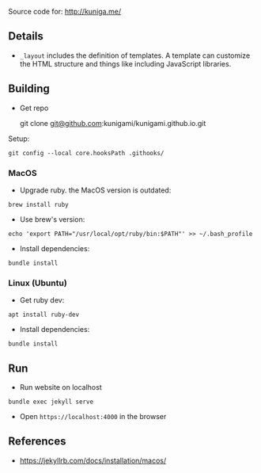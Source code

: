 Source code for: http://kuniga.me/


## Details

* `_layout` includes the definition of templates. A template can customize the HTML structure and things like including JavaScript libraries.

## Building

* Get repo

    git clone git@github.com:kunigami/kunigami.github.io.git

Setup:

    git config --local core.hooksPath .githooks/

### MacOS

* Upgrade ruby. the MacOS version is outdated:

`brew install ruby`

* Use brew's version:

`echo 'export PATH="/usr/local/opt/ruby/bin:$PATH"' >> ~/.bash_profile`

* Install dependencies:

`bundle install`

### Linux (Ubuntu)

* Get ruby dev:

`apt install ruby-dev`

* Install dependencies:

`bundle install`

## Run

* Run website on localhost

`bundle exec jekyll serve`

* Open `https://localhost:4000` in the browser

## References

* https://jekyllrb.com/docs/installation/macos/
